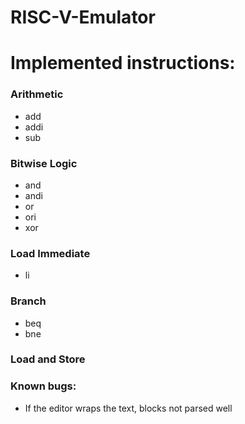 # RISC-V-Emulator

# Implemented instructions:

### Arithmetic

- add
- addi
- sub

### Bitwise Logic

- and
- andi
- or
- ori
- xor

### Load Immediate

- li

### Branch

- beq
- bne


### Load and Store


### Known bugs:
- If the editor wraps the text, blocks not parsed well